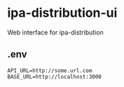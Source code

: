 # ipa-distribution-ui
Web interface for ipa-distribution

## .env
```
API_URL=http://some.url.com
BASE_URL=http://localhost:3000
```
